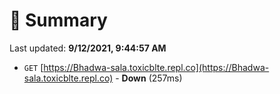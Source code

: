# 📖 Summary
Last updated: **9/12/2021, 9:44:57 AM**

- `GET` [https://Bhadwa-sala.toxicblte.repl.co](https://Bhadwa-sala.toxicblte.repl.co) - **Down** (257ms)
